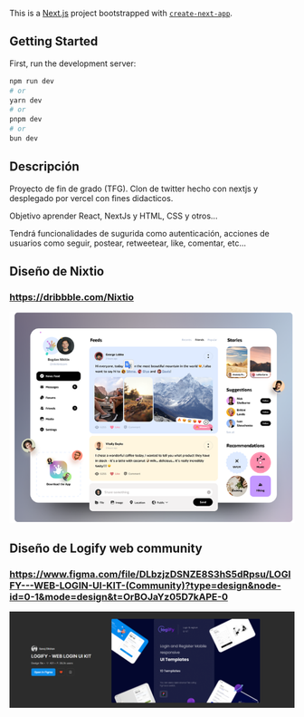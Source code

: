 This is a [Next.js](https://nextjs.org/) project bootstrapped with [`create-next-app`](https://github.com/vercel/next.js/tree/canary/packages/create-next-app).

## Getting Started

First, run the development server:

```bash
npm run dev
# or
yarn dev
# or
pnpm dev
# or
bun dev
```

## Descripción

Proyecto de fin de grado (TFG). Clon de twitter hecho con nextjs y desplegado por vercel con fines didacticos.

Objetivo aprender React, NextJs y HTML, CSS y otros...

Tendrá funcionalidades de sugurida como autenticación, acciones de usuarios como seguir, postear, retweetear, like, comentar, etc...

## Diseño de Nixtio

### https://dribbble.com/Nixtio

![alt text](image.png)

## Diseño de Logify web community

### https://www.figma.com/file/DLbzjzDSNZE8S3hS5dRpsu/LOGIFY---WEB-LOGIN-UI-KIT-(Community)?type=design&node-id=0-1&mode=design&t=OrBOJaYz05D7kAPE-0

![alt text](image-1.png)
